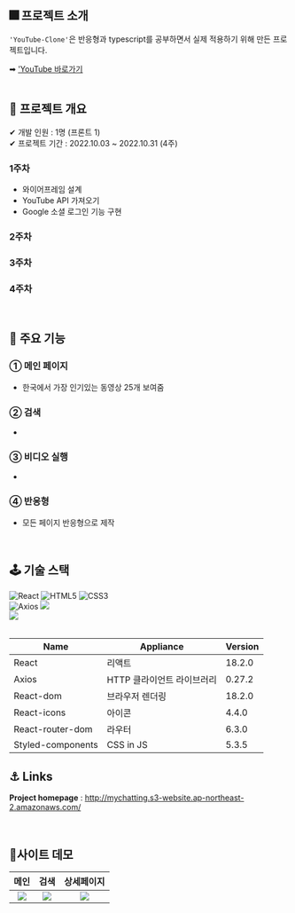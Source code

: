 ## 🎆 프로젝트 소개
`'YouTube-Clone'`은 반응형과 typescript를 공부하면서 실제 적용하기 위해 만든 프로젝트입니다.<br/>

➡ ['YouTube 바로가기](http://mychatting.s3-website.ap-northeast-2.amazonaws.com/)  
<br/>

## 🎨 프로젝트 개요

✔ 개발 인원 : 1명 (프론트 1)
<br/>
✔ 프로젝트 기간 : 2022.10.03 ~ 2022.10.31 (4주)

### 1주차

- 와이어프레임 설계
- YouTube API 가져오기
- Google 소셜 로그인 기능 구현 

### 2주차


### 3주차


### 4주차


<br/>

## 🔧 주요 기능
### ① 메인 페이지

- 한국에서 가장 인기있는 동영상 25개 보여줌

### ② 검색

- 

### ③ 비디오 실행

- 

### ④ 반응형

- 모든 페이지 반응형으로 제작

<br/>

## 🕹 기술 스택
<div display=flex>
<img alt="React" src ="https://img.shields.io/badge/React-61DAFB.svg?&style=for-the-badge&logo=React&logoColor=black"/>
<img alt="HTML5" src ="https://img.shields.io/badge/HTML5-E34F26.svg?&style=for-the-badge&logo=HTML5&logoColor=white"/>
<img alt="CSS3" src ="https://img.shields.io/badge/CSS3-1572B6.svg?&style=for-the-badge&logo=CSS3&logoColor=white"/>
</div>
<div display=flex>
<img alt="Axios" src ="https://img.shields.io/badge/Axios-6F02B5.svg?&style=for-the-badge&logo=Axios&logoColor=white"/>
<img src="https://img.shields.io/badge/Styled Components-F893D1?style=for-the-badge&logo=styledComponents&logoColor=white">
</div>
<div display=flex>
<img src="https://img.shields.io/badge/Github-000000?style=for-the-badge&logo=github&logoColor=white">
</div>

<br/>

| Name | Appliance | Version |
| --- | --- | --- |
| React | 리액트 | 18.2.0 |
| Axios | HTTP 클라이언트 라이브러리 | 0.27.2 |
| React-dom | 브라우저 렌더링 | 18.2.0 |
| React-icons | 아이콘 | 4.4.0 |
| React-router-dom | 라우터 | 6.3.0 |
| Styled-components | CSS in JS | 5.3.5 |

## ⚓️ Links
**Project homepage** : http://mychatting.s3-website.ap-northeast-2.amazonaws.com/

<br/>


## 🎥사이트 데모

  
|메인|검색|상세페이지| 
|:---:|:---:|:---:| 
|<img src="https://velog.velcdn.com/images/hongsoom/post/c21c84a6-0f07-4ba5-8701-461848a3e685/image.gif" />|<img src="https://velog.velcdn.com/images/hongsoom/post/918a6ddc-9cd1-43d4-bad1-8564d2313907/image.gif"/>|<img src="https://velog.velcdn.com/images/hongsoom/post/07abbf0e-842d-4877-8a1b-cd5110b83366/image.gif" />|
